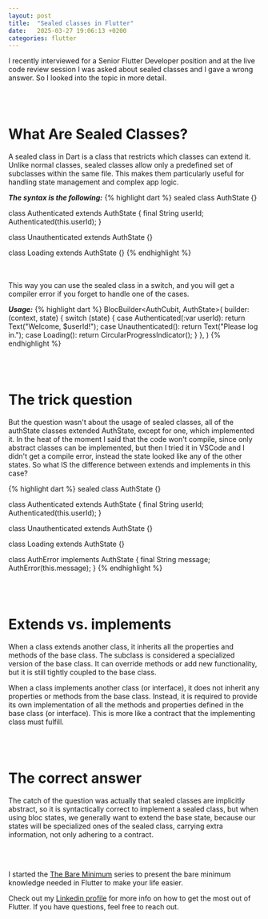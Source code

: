 ```yaml
---
layout: post
title:  "Sealed classes in Flutter"
date:   2025-03-27 19:06:13 +0200
categories: flutter
---
```

I recently interviewed for a Senior Flutter Developer position and at the live code review session I was asked about sealed classes and I gave a wrong answer. So I looked into the topic in more detail.
 
<br/><br/>
# What Are Sealed Classes?

A sealed class in Dart is a class that restricts which classes can extend it. Unlike normal classes, sealed classes allow only a predefined set of subclasses within the same file. This makes them particularly useful for handling state management and complex app logic.


***The syntax is the following:***
{% highlight dart %}
sealed class AuthState {}

class Authenticated extends AuthState {
  final String userId;
  Authenticated(this.userId);
}

class Unauthenticated extends AuthState {}

class Loading extends AuthState {}
{% endhighlight %}

<br/><br/>
This way you can use the sealed class in a switch, and you will get a compiler error if you forget to handle one of the cases.

***Usage:***
{% highlight dart %}
BlocBuilder<AuthCubit, AuthState>(
  builder: (context, state) {
    switch (state) {
      case Authenticated(:var userId):
        return Text("Welcome, $userId!");
      case Unauthenticated():
        return Text("Please log in.");
      case Loading():
        return CircularProgressIndicator();
    }
  },
)
{% endhighlight %}

<br/><br/>
# The trick question

But the question wasn't about the usage of sealed classes, all of the authState classes extended AuthState, except for one, which implemented it. In the heat of the moment I said that the code won't compile, since only abstract classes can be implemented, but then I tried it in VSCode and I didn't get a compile error, instead the state looked like any of the other states. So what IS the difference between extends and implements in this case?

{% highlight dart %}
sealed class AuthState {}

class Authenticated extends AuthState {
  final String userId;
  Authenticated(this.userId);
}

class Unauthenticated extends AuthState {}

class Loading extends AuthState {}

class AuthError implements AuthState {
  final String message;
  AuthError(this.message);
}
{% endhighlight %}

<br/><br/>
# Extends vs. implements

When a class extends another class, it inherits all the properties and methods of the base class. The subclass is considered a specialized version of the base class. It can override methods or add new functionality, but it is still tightly coupled to the base class.

When a class implements another class (or interface), it does not inherit any properties or methods from the base class. Instead, it is required to provide its own implementation of all the methods and properties defined in the base class (or interface). This is more like a contract that the implementing class must fulfill.

<br/><br/>
# The correct answer

The catch of the question was actually that sealed classes are implicitly abstract, so it is syntactically correct to implement a sealed class, but when using bloc states, we generally want to extend the base state, because our states will be specialized ones of the sealed class, carrying extra information, not only adhering to a contract.

<br/><br/>

I started the [The Bare Minimum][the-bare-minimum] series to present the bare minimum knowledge needed in Flutter to make your life easier.

Check out my [Linkedin profile][linkedin] for more info on how to get the most out of Flutter. If you have questions, feel free to reach out.

[linkedin]: https://www.linkedin.com/in/tekla-keresztesi-02887298/
[the-bare-minimum]: https://teklakeresztesi.github.io
